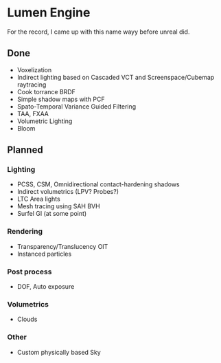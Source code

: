 # Lumen Engine

For the record, I came up with this name wayy before unreal did.

## Done

- Voxelization
- Indirect lighting based on Cascaded VCT and Screenspace/Cubemap raytracing
- Cook torrance BRDF
- Simple shadow maps with PCF
- Spato-Temporal Variance Guided Filtering
- TAA, FXAA 
- Volumetric Lighting
- Bloom

## Planned 

### Lighting 

- PCSS, CSM, Omnidirectional contact-hardening shadows
- Indirect volumetrics (LPV? Probes?)
- LTC Area lights 
- Mesh tracing using SAH BVH
- Surfel GI (at some point)

### Rendering
- Transparency/Translucency OIT
- Instanced particles 

### Post process
- DOF, Auto exposure

### Volumetrics 
- Clouds

### Other 
- Custom physically based Sky
